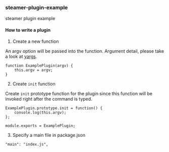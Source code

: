 ### steamer-plugin-example

steamer plugin example

#### How to write a plugin

1. Create a new function

An argv option will be passed into the function. Argument detail, please take a look at [yargs](https://github.com/yargs/yargs).

```
function ExamplePlugin(argv) {
	this.argv = argv;
}
```

2. Create `init` function

Create `init` prototype function for the plugin since this function will be invoked right after the command is typed.

```
ExamplePlugin.prototype.init = function() {
	console.log(this.argv);
};

module.exports = ExamplePlugin;
```

3. Specify a main file in package.json

```
"main": "index.js",
```

